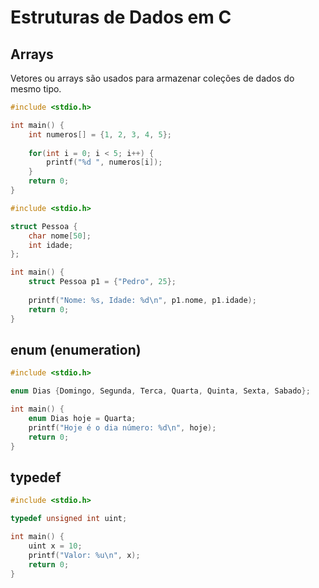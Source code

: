 # Estruturas de Dados em C

## Arrays

Vetores ou arrays são usados para armazenar coleções de dados do mesmo tipo.
```C
#include <stdio.h>

int main() {
    int numeros[] = {1, 2, 3, 4, 5};
    
    for(int i = 0; i < 5; i++) {
        printf("%d ", numeros[i]);
    }
    return 0;
}
```

```C
#include <stdio.h>

struct Pessoa {
    char nome[50];
    int idade;
};

int main() {
    struct Pessoa p1 = {"Pedro", 25};
    
    printf("Nome: %s, Idade: %d\n", p1.nome, p1.idade);
    return 0;
}
```

## enum (enumeration)

```C
#include <stdio.h>

enum Dias {Domingo, Segunda, Terca, Quarta, Quinta, Sexta, Sabado};

int main() {
    enum Dias hoje = Quarta;
    printf("Hoje é o dia número: %d\n", hoje);
    return 0;
}
```

## typedef

```C
#include <stdio.h>

typedef unsigned int uint;

int main() {
    uint x = 10;
    printf("Valor: %u\n", x);
    return 0;
}
```

